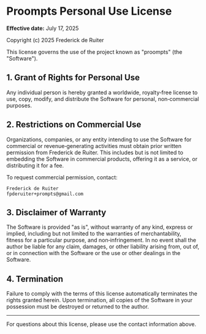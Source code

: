 # Proompts Personal Use License

**Effective date:** July 17, 2025

Copyright (c) 2025 Frederick de Ruiter

This license governs the use of the project known as "proompts" (the "Software").

## 1. Grant of Rights for Personal Use

Any individual person is hereby granted a worldwide, royalty‑free license to use, copy, modify, and distribute the Software for personal, non‑commercial purposes.

## 2. Restrictions on Commercial Use

Organizations, companies, or any entity intending to use the Software for commercial or revenue‑generating activities must obtain prior written permission from Frederick de Ruiter. This includes but is not limited to embedding the Software in commercial products, offering it as a service, or distributing it for a fee.

To request commercial permission, contact:

```
Frederick de Ruiter
fpderuiter+prompts@gmail.com
```

## 3. Disclaimer of Warranty

The Software is provided "as is", without warranty of any kind, express or implied, including but not limited to the warranties of merchantability, fitness for a particular purpose, and non‑infringement. In no event shall the author be liable for any claim, damages, or other liability arising from, out of, or in connection with the Software or the use or other dealings in the Software.

## 4. Termination

Failure to comply with the terms of this license automatically terminates the rights granted herein. Upon termination, all copies of the Software in your possession must be destroyed or returned to the author.

---

For questions about this license, please use the contact information above.
